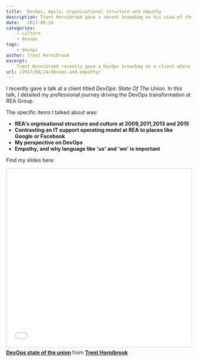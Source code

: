 ```yaml
---
title:  DevOps, Agile, organisational structure and empathy
description: Trent Hornibrook gave a recent brownbag on his view of the current DevOps State Of The Union.
date:   2017-08-24
categories:
    - culture
    - devops
tags:
    - devops
author: Trent Hornibrook
excerpt:
    Trent Hornibrook recently gave a DevOps brownbag at a client where he described the DevOps transformation of REA Group and his perspective on DevOps.
url: /2017/08/24/devops-and-empathy/
---
```


I recently gave a talk at a client titled _DevOps: State Of The Union_. In this talk, I detailed my professional journey driving the DevOps transformation at REA Group.

The specific items I talked about was:
* **REA's orgnisational structure and culture at 2009,2011,2013 and 2015**
* **Contrasting an IT support operating model at REA to places like Google or Facebook**
* **My perspective on DevOps**
* **Empathy, and why language like 'us' and 'we' is important**


Find my slides here:

<iframe src="//www.slideshare.net/slideshow/embed_code/key/48mzAWu5iJHIib" width="595" height="485" frameborder="0" marginwidth="0" marginheight="0" scrolling="no" style="border:1px solid #CCC; border-width:1px; margin-bottom:5px; max-width: 100%;" allowfullscreen> </iframe> <div style="margin-bottom:5px"> <strong> <a href="//www.slideshare.net/TrentHornibrook/devops-state-of-the-union-79112661" title="DevOps state of the union" target="_blank">DevOps state of the union</a> </strong> from <strong><a href="https://www.slideshare.net/TrentHornibrook" target="_blank">Trent Hornibrook</a></strong> </div>
